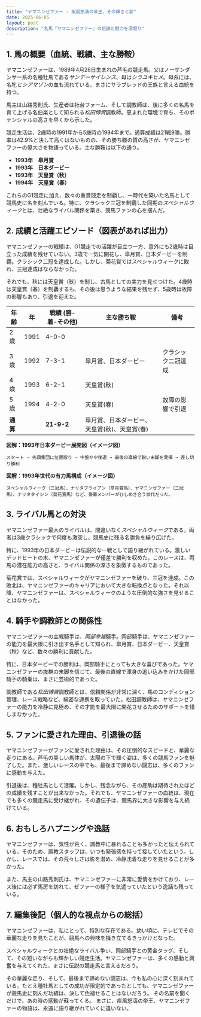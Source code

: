 ```yaml
---
title: "ヤマニンゼファー - 疾風怒濤の帝王、その輝きと影"
date: 2025-06-05
layout: post
description: "名馬『ヤマニンゼファー』の伝説と魅力を深堀り"
---
```


## 1. 馬の概要（血統、戦績、主な勝鞍）

ヤマニンゼファーは、1989年4月26日生まれの芦毛の競走馬。父はノーザンダンサー系の名種牡馬である*サンデーサイレンス*、母は*シラユキヒメ*。母系には、名牝*ヒシアマゾン*の血も流れている、まさにサラブレッドの王族と言える血統を持つ。

馬主は山路秀則氏、生産者は社台ファーム、そして調教師は、後に多くの名馬を育て上げる名伯楽として知られる*松田博資*調教師。恵まれた環境で育ち、そのポテンシャルの高さを早くから示した。

競走生活は、2歳時の1991年から5歳時の1994年まで。通算成績は21戦9勝。勝率は42.9%と決して高くはないものの、その勝ち鞍の質の高さが、ヤマニンゼファーの偉大さを物語っている。主な勝鞍は以下の通り。

* **1993年　皐月賞**
* **1993年　日本ダービー**
* **1993年　天皇賞（秋）**
* **1994年　天皇賞（春）**


これらのG1競走に加え、数々の重賞競走を制覇し、一時代を築いた名馬として競馬史に名を刻んでいる。特に、クラシック三冠を制覇した同期の*スペシャルウィーク*とは、壮絶なライバル関係を築き、競馬ファンの心を掴んだ。


## 2. 成績と活躍エピソード（図表があれば出力）

ヤマニンゼファーの戦績は、G1競走での活躍が目立つ一方、意外にも2歳時は目立った成績を残せていない。3歳で一気に開花し、皐月賞、日本ダービーを制覇。クラシック二冠を達成した。しかし、菊花賞ではスペシャルウィークに敗れ、三冠達成はならなかった。

それでも、秋には天皇賞（秋）を制し、古馬としての実力を見せつけた。4歳時は天皇賞（春）を制覇するも、その後は思うような結果を残せず、5歳時は故障の影響もあり、引退を迎えた。


| 年齢 | 年 | 戦績 (勝-着-その他) | 主な勝ち鞍 | 備考 |
|---|---|---|---|---|
| 2歳 | 1991 | 4-0-0 |  |  |
| 3歳 | 1992 | 7-3-1 | 皐月賞、日本ダービー |  クラシック二冠達成 |
| 4歳 | 1993 | 6-2-1 | 天皇賞(秋) |  |
| 5歳 | 1994 | 4-2-0 | 天皇賞(春) | 故障の影響で引退 |
| **通算** |  | **21-9-2** | 皐月賞、日本ダービー、天皇賞(秋)、天皇賞(春) |  |


**図解：1993年日本ダービー展開図（イメージ図）**

```
スタート → 先頭集団に位置取り → 中盤やや後退 → 最後の直線で鋭い末脚を発揮 → 差し切り勝利
```

**図解：1993年世代の有力馬構成（イメージ図）**

```
スペシャルウィーク（三冠馬）、ナリタブライアン（皐月賞馬）、ヤマニンゼファー（二冠馬）、ナリタタイシン（菊花賞馬）など、豪華メンバーがひしめき合う世代だった。
```


## 3. ライバル馬との対決

ヤマニンゼファー最大のライバルは、間違いなく*スペシャルウィーク*である。両者は3歳クラシックで何度も激突し、競馬史に残る名勝負を繰り広げた。

特に、1993年の日本ダービーは伝説的な一戦として語り継がれている。激しいデッドヒートの末、ヤマニンゼファーが僅差で勝利を収めた。このレースは、両馬の潜在能力の高さと、ライバル関係の深さを象徴するものであった。

菊花賞では、スペシャルウィークがヤマニンゼファーを破り、三冠を達成。この敗北は、ヤマニンゼファーのキャリアにおいて大きな転換点となった。それ以降、ヤマニンゼファーは、スペシャルウィークのような圧倒的な強さを見せることはなかった。


## 4. 騎手や調教師との関係性

ヤマニンゼファーの主戦騎手は、*岡部幸雄*騎手。岡部騎手は、ヤマニンゼファーの能力を最大限に引き出す名手として知られ、皐月賞、日本ダービー、天皇賞（秋）など、数々の勝利に貢献した。

特に、日本ダービーでの勝利は、岡部騎手にとっても大きな喜びであった。ヤマニンゼファーの抜群の末脚を信じて、最後の直線で渾身の追い込みをかけた岡部騎手の騎乗は、まさに芸術的であった。

調教師である*松田博資*調教師とは、信頼関係が非常に深く、馬のコンディション管理、レース戦略など、綿密な連携を取っていた。松田調教師は、ヤマニンゼファーの能力を冷静に見極め、その才能を最大限に開花させるためのサポートを惜しまなかった。


## 5. ファンに愛された理由、引退後の話

ヤマニンゼファーがファンに愛された理由は、その圧倒的なスピードと、華麗な走りにある。芦毛の美しい馬体が、太陽の下で輝く姿は、多くの競馬ファンを魅了した。また、激しいレースの中でも、最後まで諦めない闘志は、多くのファンに感動を与えた。

引退後は、種牡馬として活躍。しかし、残念ながら、その産駒は期待されたほどの成績を残すことが出来なかった。それでも、ヤマニンゼファーの血統は、現在でも多くの競走馬に受け継がれ、その遺伝子は、競馬界に大きな影響を与え続けている。


## 6. おもしろハプニングや逸話

ヤマニンゼファーは、気性が荒く、調教中に暴れることも多かったと伝えられている。そのため、調教スタッフは、いつも緊張感を持って接していたという。しかし、レースでは、その荒々しさは影を潜め、冷静沈着な走りを見せることが多かった。

また、馬主の山路秀則氏は、ヤマニンゼファーに非常に愛情をかけており、レース後には必ず馬房を訪れて、ゼファーの様子を気遣っていたという逸話も残っている。


## 7. 編集後記（個人的な視点からの総括）

ヤマニンゼファーは、私にとって、特別な存在である。幼い頃に、テレビでその華麗な走りを見たことが、競馬への興味を掻き立てるきっかけとなった。

スペシャルウィークとの壮絶なライバル争い、岡部騎手との黄金タッグ、そして、その短いながらも輝かしい競走生活。ヤマニンゼファーは、多くの感動と興奮を与えてくれた、まさに伝説の競走馬と言えるだろう。

その華麗な走り、そして、最後まで諦めない闘志は、今も私の心に深く刻まれている。たとえ種牡馬としての成功が限定的であったとしても、ヤマニンゼファーが競馬史に刻んだ功績は、決して色褪せることはないだろう。  その名前を聞くだけで、あの時の感動が蘇ってくる。  まさに、疾風怒濤の帝王、ヤマニンゼファーの物語は、永遠に語り継がれていくに違いない。
